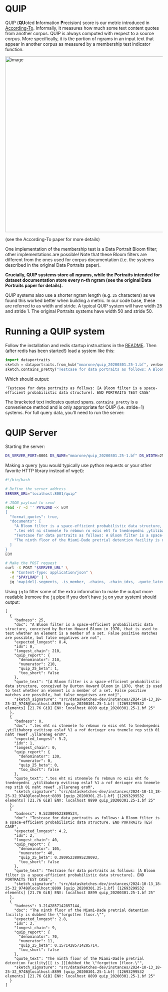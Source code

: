 # QUIP

QUIP (**QU**oted **I**nformation **P**recision) score is our metric introduced in [According-To](https://arxiv.org/abs/2305.13252).
Informally, it measures how much some text content quotes from another corpus. QUIP is always computed with respect to a source corpus. 
More specifically, it is the portion of ngrams in an input text that appear in another corpus as measured by a membership test indicator function. 

<img width="560" alt="image" src="https://github.com/user-attachments/assets/9b42c888-84f6-4113-be57-6abd55c61723">

(see the According-To paper for more details)

One implementation of the membership test is a Data Portrait Bloom filter; other implementations are possible! Note that these Bloom filters are different from the ones used for corpus documentation (i.e. the systems described in the original Data Portraits paper).

**Crucially, QUIP systems store all ngrams, while the Portraits intended for dataset documentation store every n-th ngram (see the original Data Portraits paper for details).**

QUIP systems also use a shorter ngram length (e.g. `25` characters) as we found this worked better when building a metric. In our code base, these are referred to as width and stride. A typical QUIP system will have width 25 and stride 1. The original Portraits systems have width 50 and stride 50. 

# Running a QUIP system

Follow the installation and redis startup instructions in the [README](README.md). Then (after redis has been started!) load a system like this:

```python
import dataportraits
sketch = dataportraits.from_hub("mmarone/quip_20200301.25-1.bf", verbose=True)
sketch.contains_pretty("Testcase for data portraits as follows: A Bloom filter is a space-efficient probabilistic data structure. END PORTRAITS TEST CASE")
```
Which should output:
```
'Testcase for data portraits as follows: [A Bloom filter is a space-efficient probabilistic data structure]. END PORTRAITS TEST CASE'
```

The bracketed text indicates quoted spans. `contains_pretty` is a convenience method and is only appropriate for QUIP (i.e. stride=1) systems. For full query data, you'll need to run the server:

# QUIP Server

Starting the server:
```bash
DS_SERVER_PORT=8001 DS_NAME="mmarone/quip_20200301.25-1.bf" DS_WIDTH=25 python server.py
```

Making a query (you would typically use python requests or your other favorite HTTP library instead of wget):

```bash
#!/bin/bash

# Define the server address
SERVER_URL="localhost:8001/quip"

# JSON payload to send
read -r -d '' PAYLOAD << EOM
{
  "format_quotes": true,
  "documents": [
    "A Bloom filter is a space-efficient probabilistic data structure, conceived by Burton Howard Bloom in 1970, that is used to test whether an element is a member of a set. False positive matches are possible, but false negatives are not",
    ".tes eht ni stnemele fo rebmun ro ezis eht fo tnednepedni ,ytilibaborp evitisop eslaf %1 a rof deriuqer era tnemele rep stib 01 naht rewef ,yllareneg eroM",
    "Testcase for data portraits as follows: A Bloom filter is a space-efficient probabilistic data structure. END PORTRAITS TEST CASE",
    "The ninth floor of the Miami-Dade pretrial detention facility is dubbed the \"forgotten floor.\""
  ]
}
EOM

# Make the POST request
curl -X POST "$SERVER_URL" \
  -H "Content-Type: application/json" \
  -d "$PAYLOAD" | \
  jq 'map(del(.segments, .is_member, .chains, .chain_idxs, .quote_latex))'
```

Using `jq` to filter some of the extra information to make the output more readable (remove the `jq` pipe if you don't have `jq` on your system) should output:

```
[
  {
    "badness": 25,
    "doc": "A Bloom filter is a space-efficient probabilistic data structure, conceived by Burton Howard Bloom in 1970, that is used to test whether an element is a member of a set. False positive matches are possible, but false negatives are not",
    "expected_longest": 8.4,
    "idx": 0,
    "longest_chain": 210,
    "quip_report": {
      "denominator": 210,
      "numerator": 210,
      "quip_25_beta": 1,
      "too_short": false
    },
    "quote_text": "[A Bloom filter is a space-efficient probabilistic data structure, conceived by Burton Howard Bloom in 1970, that is used to test whether an element is a member of a set. False positive matches are possible, but false negatives are not]",
    "sketch_signature": "src/datasketches-dev/instances/2024-10-13_18-25-32_9748@localhost:8899 [quip_20200301.25-1.bf] [12693299532 elements] [21.76 GiB] ENV: localhost 8899 quip_20200301.25-1.bf 25"
  },
  {
    "badness": 0,
    "doc": ".tes eht ni stnemele fo rebmun ro ezis eht fo tnednepedni ,ytilibaborp evitisop eslaf %1 a rof deriuqer era tnemele rep stib 01 naht rewef ,yllareneg eroM",
    "expected_longest": 5.2,
    "idx": 1,
    "longest_chain": 0,
    "quip_report": {
      "denominator": 130,
      "numerator": 0,
      "quip_25_beta": 0,
      "too_short": false
    },
    "quote_text": ".tes eht ni stnemele fo rebmun ro ezis eht fo tnednepedni ,ytilibaborp evitisop eslaf %1 a rof deriuqer era tnemele rep stib 01 naht rewef ,yllareneg eroM",
    "sketch_signature": "src/datasketches-dev/instances/2024-10-13_18-25-32_9748@localhost:8899 [quip_20200301.25-1.bf] [12693299532 elements] [21.76 GiB] ENV: localhost 8899 quip_20200301.25-1.bf 25"
  },
  {
    "badness": 9.523809523809524,
    "doc": "Testcase for data portraits as follows: A Bloom filter is a space-efficient probabilistic data structure. END PORTRAITS TEST CASE",
    "expected_longest": 4.2,
    "idx": 2,
    "longest_chain": 40,
    "quip_report": {
      "denominator": 105,
      "numerator": 40,
      "quip_25_beta": 0.38095238095238093,
      "too_short": false
    },
    "quote_text": "Testcase for data portraits as follows: [A Bloom filter is a space-efficient probabilistic data structure]. END PORTRAITS TEST CASE",
    "sketch_signature": "src/datasketches-dev/instances/2024-10-13_18-25-32_9748@localhost:8899 [quip_20200301.25-1.bf] [12693299532 elements] [21.76 GiB] ENV: localhost 8899 quip_20200301.25-1.bf 25"
  },
  {
    "badness": 3.2142857142857144,
    "doc": "The ninth floor of the Miami-Dade pretrial detention facility is dubbed the \"forgotten floor.\"",
    "expected_longest": 2.8,
    "idx": 3,
    "longest_chain": 9,
    "quip_report": {
      "denominator": 70,
      "numerator": 11,
      "quip_25_beta": 0.15714285714285714,
      "too_short": false
    },
    "quote_text": "The ninth floor of the Miami-Dad[e pretrial detention facility][[ is ]][dubbed the \"forgotten ]floor.\"",
    "sketch_signature": "src/datasketches-dev/instances/2024-10-13_18-25-32_9748@localhost:8899 [quip_20200301.25-1.bf] [12693299532 elements] [21.76 GiB] ENV: localhost 8899 quip_20200301.25-1.bf 25"
  }
]
```

